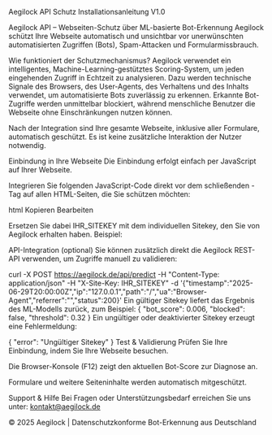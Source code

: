 Aegilock API Schutz Installationsanleitung V1.0

Aegilock API – Webseiten-Schutz über ML-basierte Bot-Erkennung Aegilock schützt Ihre Webseite automatisch und unsichtbar vor unerwünschten automatisierten Zugriffen (Bots), Spam-Attacken und Formularmissbrauch.

Wie funktioniert der Schutzmechanismus? Aegilock verwendet ein intelligentes, Machine-Learning-gestütztes Scoring-System, um jeden eingehenden Zugriff in Echtzeit zu analysieren. Dazu werden technische Signale des Browsers, des User-Agents, des Verhaltens und des Inhalts verwendet, um automatisierte Bots zuverlässig zu erkennen. Erkannte Bot-Zugriffe werden unmittelbar blockiert, während menschliche Benutzer die Webseite ohne Einschränkungen nutzen können.

Nach der Integration sind Ihre gesamte Webseite, inklusive aller Formulare, automatisch geschützt. Es ist keine zusätzliche Interaktion der Nutzer notwendig.

Einbindung in Ihre Webseite Die Einbindung erfolgt einfach per JavaScript auf Ihrer Webseite.

Integrieren Sie folgenden JavaScript-Code direkt vor dem schließenden -Tag auf allen HTML-Seiten, die Sie schützen möchten:

html Kopieren Bearbeiten
<script src="https://aegilock.de/aegilock-protect.js" data-sitekey="IHR_SITEKEY"></script>
Ersetzen Sie dabei IHR_SITEKEY mit dem individuellen Sitekey, den Sie von Aegilock erhalten haben.
Beispiel:
<script src="https://aegilock.de/aegilock-protect.js" data-sitekey=""></script>


API-Integration (optional) Sie können zusätzlich direkt die Aegilock REST-API verwenden, um Zugriffe manuell zu validieren:

curl -X POST https://aegilock.de/api/predict
-H "Content-Type: application/json"
-H "X-Site-Key: IHR_SITEKEY"
-d '{"timestamp":"2025-06-29T20:00:00Z","ip":"127.0.0.1","path":"/","ua":"Browser-Agent","referrer":"","status":200}' Ein gültiger Sitekey liefert das Ergebnis des ML-Modells zurück, zum Beispiel: { "bot_score": 0.006, "blocked": false, "threshold": 0.32 } Ein ungültiger oder deaktivierter Sitekey erzeugt eine Fehlermeldung:

{ "error": "Ungültiger Sitekey" } Test & Validierung Prüfen Sie Ihre Einbindung, indem Sie Ihre Webseite besuchen.

Die Browser-Konsole (F12) zeigt den aktuellen Bot-Score zur Diagnose an.

Formulare und weitere Seiteninhalte werden automatisch mitgeschützt.

Support & Hilfe Bei Fragen oder Unterstützungsbedarf erreichen Sie uns unter: kontakt@aegilock.de

© 2025 Aegilock | Datenschutzkonforme Bot-Erkennung aus Deutschland
